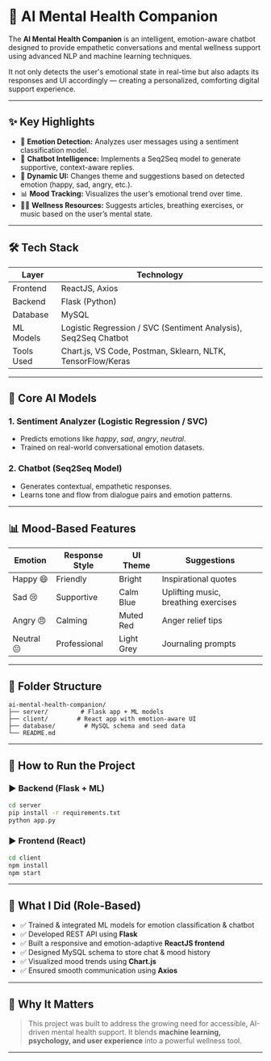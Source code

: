 # 🧠 AI Mental Health Companion

The **AI Mental Health Companion** is an intelligent, emotion-aware chatbot designed to provide empathetic conversations and mental wellness support using advanced NLP and machine learning techniques.

It not only detects the user's emotional state in real-time but also adapts its responses and UI accordingly — creating a personalized, comforting digital support experience.

---

## ✨ Key Highlights

- 🧭 **Emotion Detection:** Analyzes user messages using a sentiment classification model.
- 💬 **Chatbot Intelligence:** Implements a Seq2Seq model to generate supportive, context-aware replies.
- 🎨 **Dynamic UI:** Changes theme and suggestions based on detected emotion (happy, sad, angry, etc.).
- 📊 **Mood Tracking:** Visualizes the user’s emotional trend over time.
- 🧘‍♀️ **Wellness Resources:** Suggests articles, breathing exercises, or music based on the user’s mental state.

---

## 🛠️ Tech Stack

| Layer        | Technology         |
|--------------|--------------------|
| Frontend     | ReactJS, Axios     |
| Backend      | Flask (Python)     |
| Database     | MySQL              |
| ML Models    | Logistic Regression / SVC (Sentiment Analysis), Seq2Seq Chatbot |
| Tools Used   | Chart.js, VS Code, Postman, Sklearn, NLTK, TensorFlow/Keras |

---

## 🧠 Core AI Models

### 1. **Sentiment Analyzer (Logistic Regression / SVC)**
- Predicts emotions like *happy*, *sad*, *angry*, *neutral*.
- Trained on real-world conversational emotion datasets.

### 2. **Chatbot (Seq2Seq Model)**
- Generates contextual, empathetic responses.
- Learns tone and flow from dialogue pairs and emotion patterns.

---

## 📊 Mood-Based Features

| Emotion | Response Style | UI Theme | Suggestions |
|--------|----------------|----------|-------------|
| Happy 😄 | Friendly       | Bright   | Inspirational quotes |
| Sad 😢   | Supportive     | Calm Blue| Uplifting music, breathing exercises |
| Angry 😠 | Calming        | Muted Red| Anger relief tips |
| Neutral 😐 | Professional  | Light Grey| Journaling prompts |

---

## 📂 Folder Structure

```
ai-mental-health-companion/
├── server/         # Flask app + ML models
├── client/        # React app with emotion-aware UI
├── database/        # MySQL schema and seed data
└── README.md
```

---

## 🚀 How to Run the Project

### ▶️ Backend (Flask + ML)
```bash
cd server
pip install -r requirements.txt
python app.py
```

### ▶️ Frontend (React)
```bash
cd client
npm install
npm start
```

---

## 💼 What I Did (Role-Based)

- ✅ Trained & integrated ML models for emotion classification & chatbot
- ✅ Developed REST API using **Flask**
- ✅ Built a responsive and emotion-adaptive **ReactJS frontend**
- ✅ Designed MySQL schema to store chat & mood history
- ✅ Visualized mood trends using **Chart.js**
- ✅ Ensured smooth communication using **Axios**

---

## 📍 Why It Matters

> This project was built to address the growing need for accessible, AI-driven mental health support. It blends **machine learning, psychology, and user experience** into a powerful wellness tool.

---


